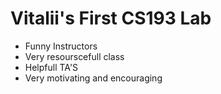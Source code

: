 # Vitalii's First CS193 Lab

- Funny Instructors 
- Very resourscefull class
- Helpfull TA'S
- Very motivating and encouraging 


